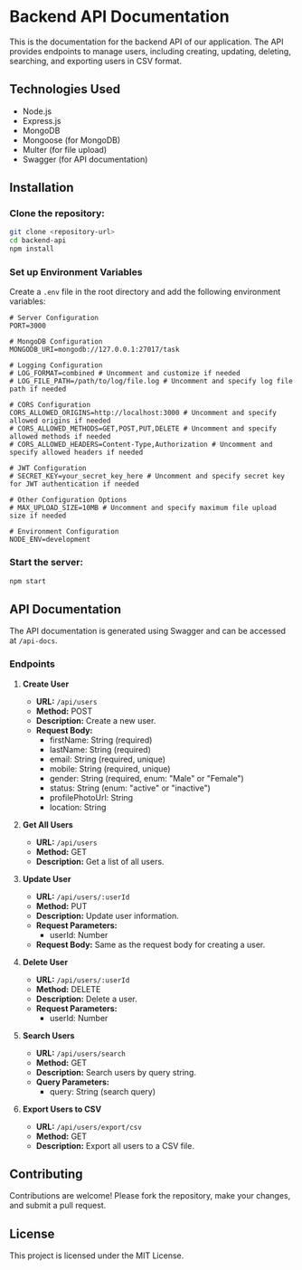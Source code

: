 # Backend API Documentation

This is the documentation for the backend API of our application. The API provides endpoints to manage users, including creating, updating, deleting, searching, and exporting users in CSV format.

## Technologies Used

- Node.js
- Express.js
- MongoDB
- Mongoose (for MongoDB)
- Multer (for file upload)
- Swagger (for API documentation)

## Installation

### Clone the repository:

```bash
git clone <repository-url>
cd backend-api
npm install
```

### Set up Environment Variables

Create a `.env` file in the root directory and add the following environment variables:

```plaintext
# Server Configuration
PORT=3000

# MongoDB Configuration
MONGODB_URI=mongodb://127.0.0.1:27017/task

# Logging Configuration
# LOG_FORMAT=combined # Uncomment and customize if needed
# LOG_FILE_PATH=/path/to/log/file.log # Uncomment and specify log file path if needed

# CORS Configuration
CORS_ALLOWED_ORIGINS=http://localhost:3000 # Uncomment and specify allowed origins if needed
# CORS_ALLOWED_METHODS=GET,POST,PUT,DELETE # Uncomment and specify allowed methods if needed
# CORS_ALLOWED_HEADERS=Content-Type,Authorization # Uncomment and specify allowed headers if needed

# JWT Configuration
# SECRET_KEY=your_secret_key_here # Uncomment and specify secret key for JWT authentication if needed

# Other Configuration Options
# MAX_UPLOAD_SIZE=10MB # Uncomment and specify maximum file upload size if needed

# Environment Configuration
NODE_ENV=development
```

### Start the server:

```bash
npm start
```

## API Documentation

The API documentation is generated using Swagger and can be accessed at `/api-docs`.

### Endpoints

1. **Create User**

   - **URL:** `/api/users`
   - **Method:** POST
   - **Description:** Create a new user.
   - **Request Body:**
     - firstName: String (required)
     - lastName: String (required)
     - email: String (required, unique)
     - mobile: String (required, unique)
     - gender: String (required, enum: "Male" or "Female")
     - status: String (enum: "active" or "inactive")
     - profilePhotoUrl: String
     - location: String

2. **Get All Users**

   - **URL:** `/api/users`
   - **Method:** GET
   - **Description:** Get a list of all users.

3. **Update User**

   - **URL:** `/api/users/:userId`
   - **Method:** PUT
   - **Description:** Update user information.
   - **Request Parameters:**
     - userId: Number
   - **Request Body:** Same as the request body for creating a user.

4. **Delete User**

   - **URL:** `/api/users/:userId`
   - **Method:** DELETE
   - **Description:** Delete a user.
   - **Request Parameters:**
     - userId: Number

5. **Search Users**

   - **URL:** `/api/users/search`
   - **Method:** GET
   - **Description:** Search users by query string.
   - **Query Parameters:**
     - query: String (search query)

6. **Export Users to CSV**
   - **URL:** `/api/users/export/csv`
   - **Method:** GET
   - **Description:** Export all users to a CSV file.

## Contributing

Contributions are welcome! Please fork the repository, make your changes, and submit a pull request.

## License

This project is licensed under the MIT License.
